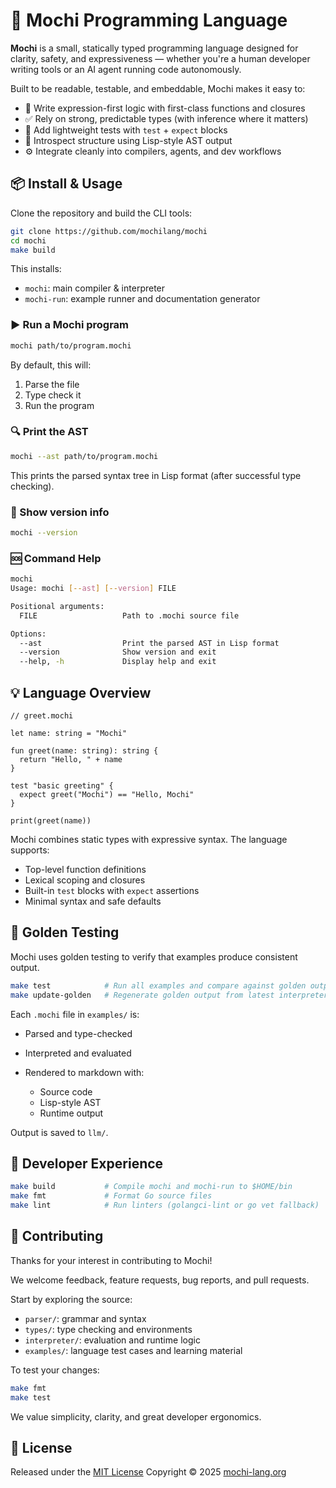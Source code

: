 # 🐣 Mochi Programming Language

**Mochi** is a small, statically typed programming language designed for clarity, safety, and expressiveness — whether
you're a human developer writing tools or an AI agent running code autonomously.

Built to be readable, testable, and embeddable, Mochi makes it easy to:

* 🧠 Write expression-first logic with first-class functions and closures
* ✅ Rely on strong, predictable types (with inference where it matters)
* 🧪 Add lightweight tests with `test` + `expect` blocks
* 🌲 Introspect structure using Lisp-style AST output
* ⚙️ Integrate cleanly into compilers, agents, and dev workflows

## 📦 Install & Usage

Clone the repository and build the CLI tools:

```bash
git clone https://github.com/mochilang/mochi
cd mochi
make build
```

This installs:

* `mochi`: main compiler & interpreter
* `mochi-run`: example runner and documentation generator

### ▶️ Run a Mochi program

```bash
mochi path/to/program.mochi
```

By default, this will:

1. Parse the file
2. Type check it
3. Run the program

### 🔍 Print the AST

```bash
mochi --ast path/to/program.mochi
```

This prints the parsed syntax tree in Lisp format (after successful type checking).

### 📌 Show version info

```bash
mochi --version
```

### 🆘 Command Help

```bash
mochi
Usage: mochi [--ast] [--version] FILE

Positional arguments:
  FILE                   Path to .mochi source file

Options:
  --ast                  Print the parsed AST in Lisp format
  --version              Show version and exit
  --help, -h             Display help and exit
```

## 💡 Language Overview

```mochi
// greet.mochi

let name: string = "Mochi"

fun greet(name: string): string {
  return "Hello, " + name
}

test "basic greeting" {
  expect greet("Mochi") == "Hello, Mochi"
}

print(greet(name))
```

Mochi combines static types with expressive syntax.
The language supports:

* Top-level function definitions
* Lexical scoping and closures
* Built-in `test` blocks with `expect` assertions
* Minimal syntax and safe defaults

## 🧪 Golden Testing

Mochi uses golden testing to verify that examples produce consistent output.

```bash
make test            # Run all examples and compare against golden output
make update-golden   # Regenerate golden output from latest interpreter
```

Each `.mochi` file in `examples/` is:

* Parsed and type-checked
* Interpreted and evaluated
* Rendered to markdown with:

    * Source code
    * Lisp-style AST
    * Runtime output

Output is saved to `llm/`.

## 🔧 Developer Experience

```bash
make build           # Compile mochi and mochi-run to $HOME/bin
make fmt             # Format Go source files
make lint            # Run linters (golangci-lint or go vet fallback)
```

## 👥 Contributing

Thanks for your interest in contributing to Mochi!

We welcome feedback, feature requests, bug reports, and pull requests.

Start by exploring the source:

* `parser/`: grammar and syntax
* `types/`: type checking and environments
* `interpreter/`: evaluation and runtime logic
* `examples/`: language test cases and learning material

To test your changes:

```bash
make fmt
make test
```

We value simplicity, clarity, and great developer ergonomics.

## 📄 License

Released under the [MIT License](LICENSE)
Copyright © 2025
[mochi-lang.org](https://github.com/mochilang/mochi)

